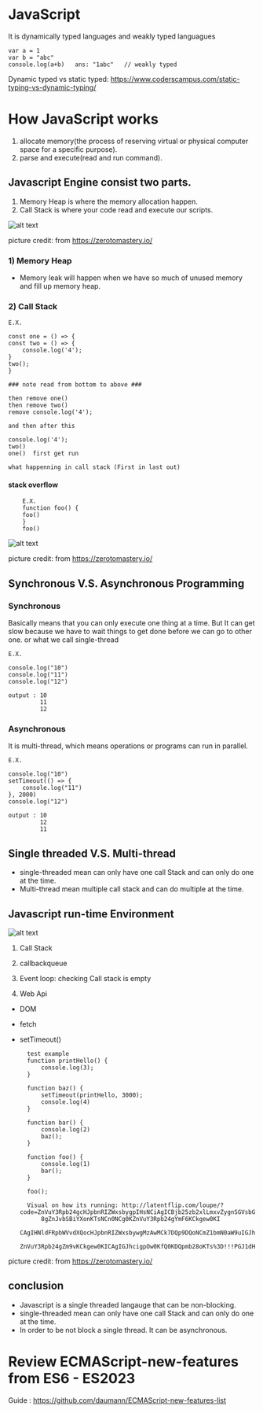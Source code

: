 # JavaScript
It is dynamically typed languages and weakly typed languagues

    var a = 1
    var b = "abc"
    console.log(a+b)   ans: "1abc"   // weakly typed

Dynamic typed vs static typed: https://www.coderscampus.com/static-typing-vs-dynamic-typing/
# How JavaScript works
1) allocate memory(the process of reserving virtual or physical computer space for a specific purpose).
2) parse and execute(read and run command).
## Javascript Engine consist two parts.
1) Memory Heap is where the memory allocation happen.
2) Call Stack is where your code read and execute our scripts.

![alt text](<Screenshot (65).png>)

picture credit: from https://zerotomastery.io/

### 1) Memory Heap
- Memory leak will happen when we have so much of unused memory and fill up memory heap.
### 2) Call Stack

    E.X.

    const one = () => {
    const two = () => {
        console.log('4');
    }
    two();
    }

    ### note read from bottom to above ###

    then remove one()
    then remove two()
    remove console.log('4');

    and then after this

    console.log('4');
    two()
    one()  first get run

    what happenning in call stack (First in last out)
#### stack overflow
    
        E.X.
        function foo() {
        foo()
        }
        foo()
![alt text](<Screenshot (66).png>)

picture credit: from https://zerotomastery.io/
## Synchronous  V.S. Asynchronous Programming
### Synchronous 
Basically means that you can only execute one thing at a time. But It can get slow because we have to wait things to get done before we can go to other one. or what we call single-thread

    E.X.

    console.log("10")
    console.log("11")
    console.log("12")

    output : 10
             11
             12
### Asynchronous
It is multi-thread, which means operations or programs can run in parallel.
    
    E.X.

    console.log("10")
    setTimeout(() => {
        console.log("11")
    }, 2000)
    console.log("12")

    output : 10
             12
             11

## Single threaded V.S. Multi-thread
- single-threaded mean can only have one call Stack and can only do one at the time.
- Multi-thread mean multiple call stack and can do multiple at the time.

## Javascript run-time Environment
![alt text](<Screenshot (67).png>)
1) Call Stack

2) callbackqueue

3) Event loop: checking Call stack is empty

4) Web Api
- DOM
- fetch
- setTimeout()

        test example
        function printHello() {
            console.log(3);
        }

        function baz() {
            setTimeout(printHello, 3000);
            console.log(4)
        }

        function bar() {
            console.log(2)
            baz();
        }

        function foo() {
            console.log(1)
            bar();
        }

        foo();

        Visual on how its running: http://latentflip.com/loupe/?code=ZnVuY3Rpb24gcHJpbnRIZWxsbygpIHsNCiAgICBjb25zb2xlLmxvZygnSGVsbG
            8gZnJvbSBiYXonKTsNCn0NCg0KZnVuY3Rpb24gYmF6KCkgew0KI
            CAgIHNldFRpbWVvdXQocHJpbnRIZWxsbywgMzAwMCk7DQp9DQoNCmZ1bmN0aW9uIGJhcigpIHsNCiAgICBiYXooKTsNCn0NCg0K
            ZnVuY3Rpb24gZm9vKCkgew0KICAgIGJhcigpOw0KfQ0KDQpmb28oKTs%3D!!!PGJ1dHRvbj5DbGljayBtZSE8L2J1dHRvbj4%3D

picture credit: from https://zerotomastery.io/
## conclusion
- Javascript is a single threaded langauge that can be non-blocking.
- single-threaded mean can only have one call Stack and can only do one at the time.
- In order to be not block a single thread. It can be asynchronous.

# Review ECMAScript-new-features from ES6 - ES2023

Guide : https://github.com/daumann/ECMAScript-new-features-list
